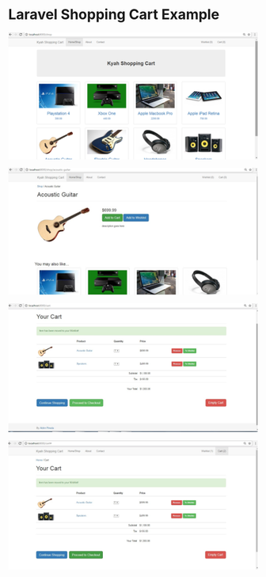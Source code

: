 
# Laravel Shopping Cart Example



![Alt text](https://github.com/Aldriiiiin/Shopping-Cart/blob/master/Screenshots/home.png)

![Alt text](https://github.com/Aldriiiiin/Shopping-Cart/blob/master/Screenshots/addtocart.jpg)

![Alt text](https://github.com/Aldriiiiin/Shopping-Cart/blob/master/Screenshots/your%20cart.jpg)

![Alt text](https://github.com/Aldriiiiin/Shopping-Cart/blob/master/Screenshots/checkout.jpg)







